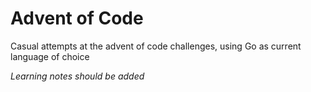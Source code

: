 # Advent of Code

Casual attempts at the advent of code challenges, using Go as current language of choice

*Learning notes should be added*
